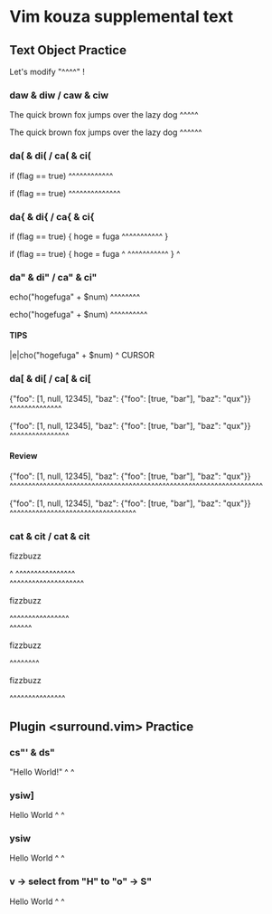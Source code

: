 # Vim kouza supplemental text

## Text Object Practice

Let's modify "^^^^" !

### daw & diw / caw & ciw

The quick brown fox jumps over the lazy dog
          ^^^^^

The quick brown fox jumps over the lazy dog
          ^^^^^^

### da( & di( / ca( & ci(

if (flag == true)
    ^^^^^^^^^^^^

if (flag == true)
   ^^^^^^^^^^^^^^

### da{ & di{ / ca{ & ci{

if (flag == true) {
    hoge = fuga
    ^^^^^^^^^^^
}


if (flag == true) {
    hoge = fuga   ^
    ^^^^^^^^^^^
}
^

### da" & di" / ca" & ci"

echo("hogefuga" + $num)
      ^^^^^^^^

echo("hogefuga" + $num)
     ^^^^^^^^^^


#### TIPS

|e|cho("hogefuga" + $num)
 ^
CURSOR

### da[ & di[ / ca[ & ci[

{"foo": [1, null, 12345], "baz": {"foo": [true, "bar"], "baz": "qux"}}
         ^^^^^^^^^^^^^^

{"foo": [1, null, 12345], "baz": {"foo": [true, "bar"], "baz": "qux"}}
        ^^^^^^^^^^^^^^^^

#### Review

{"foo": [1, null, 12345], "baz": {"foo": [true, "bar"], "baz": "qux"}}
 ^^^^^^^^^^^^^^^^^^^^^^^^^^^^^^^^^^^^^^^^^^^^^^^^^^^^^^^^^^^^^^^^^^^^

{"foo": [1, null, 12345], "baz": {"foo": [true, "bar"], "baz": "qux"}}
                                  ^^^^^^^^^^^^^^^^^^^^^^^^^^^^^^^^^^


### cat & cit / cat & cit

<div id="hogefuga">
    <p>fizzbuzz</p>^
    ^^^^^^^^^^^^^^^^
</div>

<div id="hogefuga">
^^^^^^^^^^^^^^^^^^^^
    <p>fizzbuzz</p>
    ^^^^^^^^^^^^^^^^
</div>
^^^^^^

<div id="hogefuga">
    <p>fizzbuzz</p>
       ^^^^^^^^
</div>

<div id="hogefuga">
    <p>fizzbuzz</p>
    ^^^^^^^^^^^^^^^
</div>

## Plugin <surround.vim> Practice

### cs"' & ds"

"Hello World!"
^            ^

### ysiw]

 Hello  World
^     ^

### ysiw<p>

 Hello  World
^     ^

### v -> select from "H" to "o" -> S"


 Hello  World
^     ^
